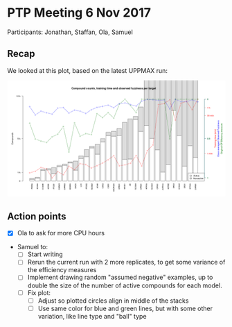 # PTP Meeting 6 Nov 2017

Participants: Jonathan, Staffan, Ola, Samuel

## Recap

We looked at this plot, based on the latest UPPMAX run:

![Efficiency, Class-averaged observed fuzziness and training time over compounds counts](img/final_models_summary.sorted.tsv.plot_20171106.png)

## Action points

- [x] Ola to ask for more CPU hours
- Samuel to:
  - [ ] Start writing
  - [ ] Rerun the current run with 2 more replicates, to get some
    variance of the efficiency measures
  - [ ] Implement drawing random "assumed negative" examples, up to
    double the size of the number of active compounds for each model.
  - [ ] Fix plot:
    - [ ] Adjust so plotted circles align in middle of the stacks
    - [ ] Use same color for blue and green lines, but with some other variation,
      like line type and "ball" type
